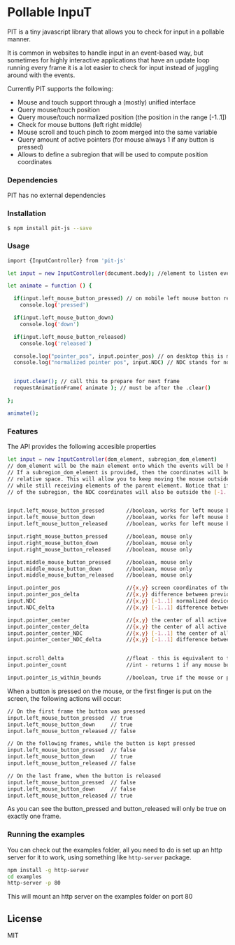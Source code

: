 # Pollable InpuT



PIT is a tiny javascript library that allows you to check for input in a pollable manner. 

It is common in websites to handle input in an event-based way, but sometimes for highly interactive applications that have an update loop running every frame it is a lot easier to check for input instead of juggling around with the events. 

Currently PIT supports the following:

  - Mouse and touch support through a (mostly) unified interface
  - Query mouse/touch position
  - Query mouse/touch normalized position (the position in the range [-1..1])
  - Check for mouse buttons (left right middle)
  - Mouse scroll and touch pinch to zoom merged into the same variable
  - Query amount of active pointers (for mouse always 1 if any button is pressed)
  - Allows to define a subregion that will be used to compute position coordinates


### Dependencies

PIT has no external dependencies

### Installation

```sh
$ npm install pit-js --save
```


### Usage

```sh
import {InputController} from 'pit-js'

let input = new InputController(document.body); //element to listen events on

let animate = function () {

  if(input.left_mouse_button_pressed) // on mobile left mouse button represents the primary touch
    console.log('pressed')

  if(input.left_mouse_button_down)
    console.log('down')

  if(input.left_mouse_button_released)
    console.log('released')

  console.log("pointer_pos", input.pointer_pos) // on desktop this is mouse position, on mobile this will represent the primary touch position
  console.log("normalized pointer pos", input.NDC) // NDC stands for normalized device coordinates


  input.clear(); // call this to prepare for next frame
  requestAnimationFrame( animate ); // must be after the .clear()

};

animate();
```

### Features

The API provides the following accesible properties

```sh
let input = new InputController(dom_element, subregion_dom_element) 
// dom_element will be the main element onto which the events will be hooked into.
// If a subregion_dom_element is provided, then the coordinates will be reported into its 
// relative space. This will allow you to keep moving the mouse outside the area of interest
// while still receiving elements of the parent element. Notice that if the mouse goes outside
// of the subregion, the NDC coordinates will also be outside the [-1..1] range.


input.left_mouse_button_pressed       //boolean, works for left mouse button or first touch on the screen (primary touch)
input.left_mouse_button_down          //boolean, works for left mouse button or first touch on the screen (primary touch)
input.left_mouse_button_released      //boolean, works for left mouse button or first touch on the screen (primary touch)

input.right_mouse_button_pressed      //boolean, mouse only
input.right_mouse_button_down         //boolean, mouse only
input.right_mouse_button_released     //boolean, mouse only

input.middle_mouse_button_pressed     //boolean, mouse only
input.middle_mouse_button_down        //boolean, mouse only
input.middle_mouse_button_released    //boolean, mouse only

input.pointer_pos                     //{x,y} screen coordinates of the mouse (or primary touch) position
input.pointer_pos_delta               //{x,y} difference between previous position and current position.
input.NDC                             //{x,y} [-1..1] normalized device coordinates for mouse or primary touch
input.NDC_delta                       //{x,y} [-1..1] difference between previous normalized position and current normalized position

input.pointer_center                  //{x,y} the center of all active touches. If using mouse, this is the same as pointer_pos
input.pointer_center_delta            //{x,y} the center of all active touches. If using mouse, this is the same as pointer_pos
input.pointer_center_NDC              //{x,y} [-1..1] the center of all active touches. If using mouse, this is the same as pointer_pos
input.pointer_center_NDC_delta        //{x,y} [-1..1] difference between previous normalized center and current one


input.scroll_delta                    //float - this is equivalent to the mouse wheel (-1, 0, 1) or to pinching on the screen [-1..1]
input.pointer_count                   //int - returns 1 if any mouse button is down, or return the amount of active touches 

input.pointer_is_within_bounds        //boolean, true if the mouse or primary touch is contained within the bounds of the subregion
```

When a button is pressed on the mouse, or the first finger is put on the screen, the following actions will occur:

```sh
// On the first frame the button was pressed
input.left_mouse_button_pressed  // true
input.left_mouse_button_down     // true
input.left_mouse_button_released // false

// On the following frames, while the button is kept pressed
input.left_mouse_button_pressed  // false
input.left_mouse_button_down     // true
input.left_mouse_button_released // false

// On the last frame, when the button is released
input.left_mouse_button_pressed  // false
input.left_mouse_button_down     // false
input.left_mouse_button_released // true
```

As you can see the button_pressed and button_released will only be true on exactly one frame.



### Running the examples
You can check out the examples folder, all you need to do is set up an http server for it to work, using something like `http-server` package.

```sh
npm install -g http-server
cd examples
http-server -p 80 
```
 This will mount an http server on the examples folder on port 80
 
License
----

MIT



